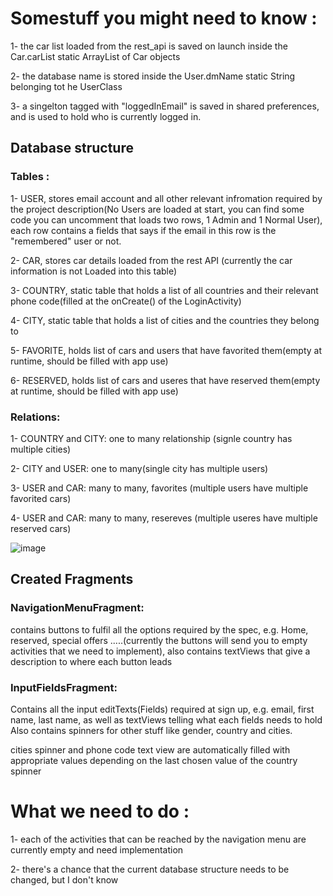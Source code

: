 # Somestuff you might need to know :
1- the car list loaded from the rest_api is saved on launch inside the Car.carList static ArrayList of Car objects

2- the database name is stored inside the User.dmName static String belonging tot he UserClass

3- a singelton tagged with "loggedInEmail" is saved in shared preferences, and is used to hold who is currently logged in.

## Database structure

### Tables : 
1- USER, stores email account and all other relevant infromation required by the project description(No Users are loaded at start, you can find some code you can uncomment that loads two rows, 1 Admin and 1 Normal User), 
    each row contains a fields that says if the email in this row is the "remembered" user or not.
    
2- CAR, stores car details loaded from the rest API (currently the car information is not Loaded into this table)

3- COUNTRY, static table that holds a list of all countries and their relevant phone code(filled at the onCreate() of the LoginActivity)

4- CITY, static table that holds a list of cities and the countries they belong to

5- FAVORITE, holds list of cars and users that have favorited them(empty at runtime, should be filled with app use)

6- RESERVED, holds list of cars and useres that have reserved them(empty at runtime, should be filled with app use)
### Relations:
1- COUNTRY and CITY: one to many relationship (signle country has multiple cities)

2- CITY and USER: one to many(single city has multiple users)

3- USER and CAR: many to many, favorites (multiple users have multiple favorited cars)

4- USER and CAR: many to many, resereves (multiple useres have multiple reserved cars)

![image](https://github.com/NoorAdinTirhi/carDealership/assets/115925101/ee37f6b1-82de-4ac2-b4a7-9087dffda839)

        
## Created Fragments 
### NavigationMenuFragment:
contains buttons to fulfil all the options required by the spec, e.g. Home, reserved, special offers .....(currently the buttons will send you to empty activities that we need to implement),
also contains textViews that give a description to where each button leads
### InputFieldsFragment:
Contains all the input editTexts(Fields) required at sign up, e.g. email, first name, last name, as well as textViews telling what each fields needs to hold
Also contains spinners for other stuff like gender, country and cities.

cities spinner and phone code text view are automatically filled with appropriate values depending on the last chosen value of the country spinner

# What we need to do :

1- each of the activities that can be reached by the navigation menu are currently empty and need implementation

2- there's a chance that the current database structure needs to be changed, but I don't know

